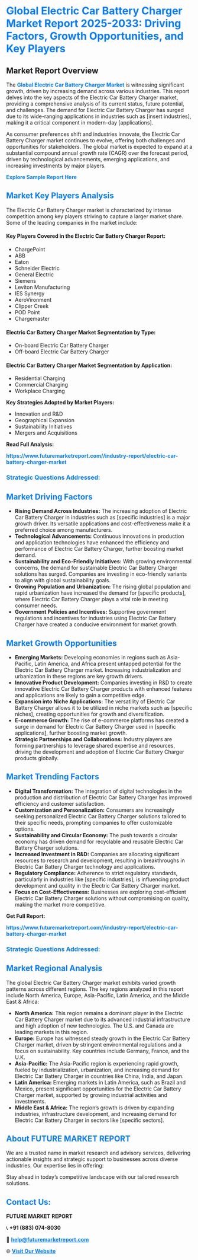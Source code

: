 <h1 style="color: #007BFF;">Global Electric Car Battery Charger Market Report 2025-2033: Driving Factors, Growth Opportunities, and Key Players</h1>

<section id="overview">
<h2>Market Report Overview</h2>
<p>The <a href="https://www.futuremarketreport.com//industry-report/electric-car-battery-charger-market" style="color: #007BFF; text-decoration: none;"><strong>Global Electric Car Battery Charger Market</strong></a> is witnessing significant growth, driven by increasing demand across various industries. This report delves into the key aspects of the Electric Car Battery Charger market, providing a comprehensive analysis of its current status, future potential, and challenges. The demand for Electric Car Battery Charger has surged due to its wide-ranging applications in industries such as [insert industries], making it a critical component in modern-day [applications].</p>
<p>As consumer preferences shift and industries innovate, the Electric Car Battery Charger market continues to evolve, offering both challenges and opportunities for stakeholders. The global market is expected to expand at a substantial compound annual growth rate (CAGR) over the forecast period, driven by technological advancements, emerging applications, and increasing investments by major players.</p>
</section>

<section id="overview">
<p><a href="https://www.futuremarketreport.com//request-sample/reportId=92325" style="color: #007BFF; text-decoration: none;"><strong>Explore Sample Report Here</strong></a></p>
</section>

<section id="key-players">
<h2 style="color: #007BFF;">Market Key Players Analysis</h2>
<p>The Electric Car Battery Charger market is characterized by intense competition among key players striving to capture a larger market share. Some of the leading companies in the market include:</p>
<h4>Key Players Covered in the Electric Car Battery Charger Report:</h4>
<ul><li>ChargePoint</li><li>ABB</li><li>Eaton</li><li>Schneider Electric</li><li>General Electric</li><li>Siemens</li><li>Leviton Manufacturing</li><li>IES Synergy</li><li>AeroVironment</li><li>Clipper Creek</li><li>POD Point</li><li>Chargemaster</li></ul>
<h4>Electric Car Battery Charger Market Segmentation by Type:</h4>
<ul><li>On-board Electric Car Battery Charger</li><li>Off-board Electric Car Battery Charger</li></ul>

<h4>Electric Car Battery Charger Market Segmentation by Application:</h4>
<ul><li>Residential Charging</li><li>Commercial Charging</li><li>Workplace Charging</li></ul>
<p><strong>Key Strategies Adopted by Market Players:</strong></p>
<ul>
<li>Innovation and R&D</li>
<li>Geographical Expansion</li>
<li>Sustainability Initiatives</li>
<li>Mergers and Acquisitions</li>
</ul>
</section>

<section>
<p><strong>Read Full Analysis: </strong></p><a href="https://www.futuremarketreport.com//industry-report/electric-car-battery-charger-market" style="color: #007BFF; text-decoration: none;"><strong>https://www.futuremarketreport.com//industry-report/electric-car-battery-charger-market</strong></a>
<h3 style="color: #007BFF;">Strategic Questions Addressed:</h3>
</section>

<section id="driving-factors">
<h2 style="color: #007BFF;">Market Driving Factors</h2>
<ul>
<li><strong>Rising Demand Across Industries:</strong> The increasing adoption of Electric Car Battery Charger in industries such as [specific industries] is a major growth driver. Its versatile applications and cost-effectiveness make it a preferred choice among manufacturers.</li>
<li><strong>Technological Advancements:</strong> Continuous innovations in production and application technologies have enhanced the efficiency and performance of Electric Car Battery Charger, further boosting market demand.</li>
<li><strong>Sustainability and Eco-Friendly Initiatives:</strong> With growing environmental concerns, the demand for sustainable Electric Car Battery Charger solutions has surged. Companies are investing in eco-friendly variants to align with global sustainability goals.</li>
<li><strong>Growing Population and Urbanization:</strong> The rising global population and rapid urbanization have increased the demand for [specific products], where Electric Car Battery Charger plays a vital role in meeting consumer needs.</li>
<li><strong>Government Policies and Incentives:</strong> Supportive government regulations and incentives for industries using Electric Car Battery Charger have created a conducive environment for market growth.</li>
</ul>
</section>

<section id="growth-opportunities">
<h2 style="color: #007BFF;">Market Growth Opportunities</h2>
<ul>
<li><strong>Emerging Markets:</strong> Developing economies in regions such as Asia-Pacific, Latin America, and Africa present untapped potential for the Electric Car Battery Charger market. Increasing industrialization and urbanization in these regions are key growth drivers.</li>
<li><strong>Innovative Product Development:</strong> Companies investing in R&D to create innovative Electric Car Battery Charger products with enhanced features and applications are likely to gain a competitive edge.</li>
<li><strong>Expansion into Niche Applications:</strong> The versatility of Electric Car Battery Charger allows it to be utilized in niche markets such as [specific niches], creating opportunities for growth and diversification.</li>
<li><strong>E-commerce Growth:</strong> The rise of e-commerce platforms has created a surge in demand for Electric Car Battery Charger used in [specific applications], further boosting market growth.</li>
<li><strong>Strategic Partnerships and Collaborations:</strong> Industry players are forming partnerships to leverage shared expertise and resources, driving the development and adoption of Electric Car Battery Charger products globally.</li>
</ul>
</section>

<section id="trending-factors">
<h2 style="color: #007BFF;">Market Trending Factors</h2>
<ul>
<li><strong>Digital Transformation:</strong> The integration of digital technologies in the production and distribution of Electric Car Battery Charger has improved efficiency and customer satisfaction.</li>
<li><strong>Customization and Personalization:</strong> Consumers are increasingly seeking personalized Electric Car Battery Charger solutions tailored to their specific needs, prompting companies to offer customizable options.</li>
<li><strong>Sustainability and Circular Economy:</strong> The push towards a circular economy has driven demand for recyclable and reusable Electric Car Battery Charger solutions.</li>
<li><strong>Increased Investment in R&D:</strong> Companies are allocating significant resources to research and development, resulting in breakthroughs in Electric Car Battery Charger technology and applications.</li>
<li><strong>Regulatory Compliance:</strong> Adherence to strict regulatory standards, particularly in industries like [specific industries], is influencing product development and quality in the Electric Car Battery Charger market.</li>
<li><strong>Focus on Cost-Effectiveness:</strong> Businesses are exploring cost-efficient Electric Car Battery Charger solutions without compromising on quality, making the market more competitive.</li>
</ul>
</section>

<section>
<p><strong>Get Full Report: </strong></p><a href="https://www.futuremarketreport.com//industry-report/electric-car-battery-charger-market" style="color: #007BFF; text-decoration: none;"><strong>https://www.futuremarketreport.com//industry-report/electric-car-battery-charger-market</strong></a>
<h3 style="color: #007BFF;">Strategic Questions Addressed:</h3>
</section>


<section id="regional-analysis">
<h2 style="color: #007BFF;">Market Regional Analysis</h2>
<p>The global Electric Car Battery Charger market exhibits varied growth patterns across different regions. The key regions analyzed in this report include North America, Europe, Asia-Pacific, Latin America, and the Middle East & Africa:</p>
<ul>
<li><strong>North America:</strong> This region remains a dominant player in the Electric Car Battery Charger market due to its advanced industrial infrastructure and high adoption of new technologies. The U.S. and Canada are leading markets in this region.</li>
<li><strong>Europe:</strong> Europe has witnessed steady growth in the Electric Car Battery Charger market, driven by stringent environmental regulations and a focus on sustainability. Key countries include Germany, France, and the U.K.</li>
<li><strong>Asia-Pacific:</strong> The Asia-Pacific region is experiencing rapid growth, fueled by industrialization, urbanization, and increasing demand for Electric Car Battery Charger in countries like China, India, and Japan.</li>
<li><strong>Latin America:</strong> Emerging markets in Latin America, such as Brazil and Mexico, present significant opportunities for the Electric Car Battery Charger market, supported by growing industrial activities and investments.</li>
<li><strong>Middle East & Africa:</strong> The region’s growth is driven by expanding industries, infrastructure development, and increasing demand for Electric Car Battery Charger in sectors like [specific sectors].</li>
</ul>
</section>

<footer>
<h2 style="color: #007BFF;">About FUTURE MARKET REPORT</h2>
<p>We are a trusted name in market research and advisory services, delivering actionable insights and strategic support to businesses across diverse industries. Our expertise lies in offering:</p>

<p>Stay ahead in today’s competitive landscape with our tailored research solutions.</p>

<h2 style="color: #007BFF;">Contact Us:</h2>
<p><strong>FUTURE MARKET REPORT</strong></p>
<p>📞 <strong>+91 (883) 074-8030</strong></p>
<p>📧 <strong><a href="mailto:help@futuremarketreport.com" style="color: #007BFF;">help@futuremarketreport.com</a></strong></p>
<p>🌐 <strong><a href="https://www.futuremarketreport.com/" style="color: #007BFF;">Visit Our Website</a></strong></p>
</footer>